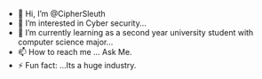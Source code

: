 - 👋 Hi, I’m @CipherSleuth
- 👀 I’m interested in Cyber security...
- 🌱 I’m currently learning as a second year university student with computer science major...
- 📫 How to reach me ... Ask Me.  
- ⚡ Fun fact: ...Its a huge industry.  

 
